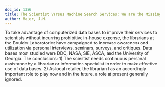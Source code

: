 ```yaml
---
doc_id: 1356
title: The Scientist Versus Machine Search Services: We are the Missing Link
author: Maier, J.M.
---
```


To take advantage of computerized data bases to improve their services to
scientists without incurring prohibitive in-house expense, the librarians at 
the  Boulder Laboratories have campaigned to increase awareness and utilization 
via personal interviews, seminars, surveys, and critiques.  Data bases most 
studied were DDC, NASA, SIE, ASCA, and the University of Georgia.  The 
conclusions:  1) The scientist needs continuous  personal assistance by a 
librarian or information specialist in order to make effective use of data 
bases. 2) As local retailer, the librarian has an accordingly important role 
to play now and in the future, a role at present generally ignored.